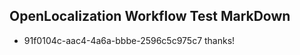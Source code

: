 ## OpenLocalization Workflow Test MarkDown
* 91f0104c-aac4-4a6a-bbbe-2596c5c975c7 thanks!

<!--HONumber=Oct16_HO2-->


